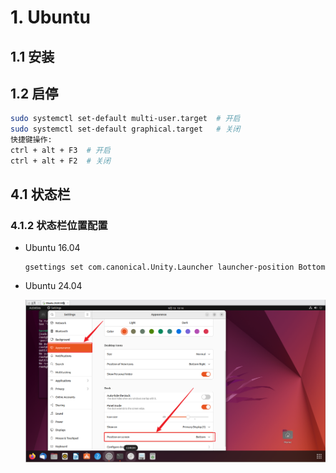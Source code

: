 # 1. Ubuntu

## 1.1 安装

## 1.2 启停

```bash
sudo systemctl set-default multi-user.target  # 开启
sudo systemctl set-default graphical.target   # 关闭
快捷键操作:
ctrl + alt + F3  # 开启
ctrl + alt + F2  # 关闭
```

## 4.1 状态栏

### 4.1.2 状态栏位置配置

* Ubuntu 16.04

  ```shell
  gsettings set com.canonical.Unity.Launcher launcher-position Bottom
  ```

* Ubuntu 24.04

  ![image-20230913131621706](.image/30-%E7%95%8C%E9%9D%A2%E5%8C%96/image-20230913131621706.png)